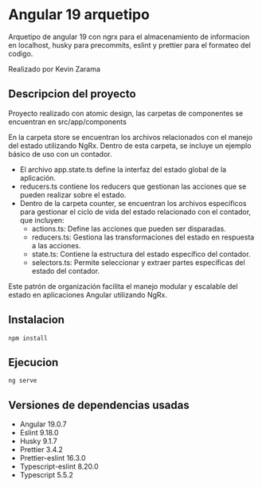 # Angular 19 arquetipo

Arquetipo de angular 19 con ngrx para el almacenamiento de informacion en localhost, husky para precommits, eslint y prettier para el formateo del codigo.

Realizado por Kevin Zarama

## Descripcion del proyecto

Proyecto realizado con atomic design, las carpetas de componentes se encuentran en src/app/components

En la carpeta store se encuentran los archivos relacionados con el manejo del estado utilizando NgRx. Dentro de esta carpeta, se incluye un ejemplo básico de uso con un contador.

- El archivo app.state.ts define la interfaz del estado global de la aplicación.
- reducers.ts contiene los reducers que gestionan las acciones que se pueden realizar sobre el estado.
- Dentro de la carpeta counter, se encuentran los archivos específicos para gestionar el ciclo de vida del estado relacionado con el contador, que incluyen:
  - actions.ts: Define las acciones que pueden ser disparadas.
  - reducers.ts: Gestiona las transformaciones del estado en respuesta a las acciones.
  - state.ts: Contiene la estructura del estado específico del contador.
  - selectors.ts: Permite seleccionar y extraer partes específicas del estado del contador.

Este patrón de organización facilita el manejo modular y escalable del estado en aplicaciones Angular utilizando NgRx.

## Instalacion

```console
npm install
```

## Ejecucion

```console
ng serve
```

## Versiones de dependencias usadas

- Angular 19.0.7
- Eslint 9.18.0
- Husky 9.1.7
- Prettier 3.4.2
- Prettier-eslint 16.3.0
- Typescript-eslint 8.20.0
- Typescript 5.5.2
